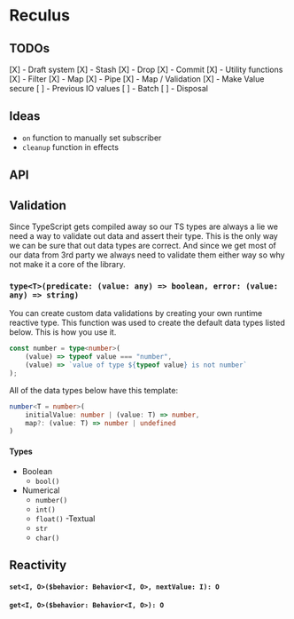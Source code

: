 # Reculus

## TODOs
[X] - Draft system
	[X] - Stash
	[X] - Drop
	[X] - Commit
[X] - Utility functions
	[X] - Filter
	[X] - Map
	[X] - Pipe
[X] - Map / Validation
[X] - Make Value secure 
[ ] - Previous IO values
[ ] - Batch
[ ] - Disposal

## Ideas
- `on` function to manually set subscriber
- `cleanup` function in effects

## API
## Validation
Since TypeScript gets compiled away so our TS types are always a lie we need a way to validate out data and assert their type. This is the only way we can be sure that out data types are correct. And since we get most of our data from 3rd party we always need to validate them either way so why not make it a core of the library.

### `type<T>(predicate: (value: any) => boolean, error: (value: any) => string)`
You can create custom data validations by creating your own runtime reactive type. This function was used to create the default data types listed below. This is how you use it.

```ts
const number = type<number>(
	(value) => typeof value === "number",
	(value) => `value of type ${typeof value} is not number`
);
````

All of the data types below have this template:  
```ts
number<T = number>(
	initialValue: number | (value: T) => number, 
	map?: (value: T) => number | undefined
)
```

#### Types
- Boolean
	- `bool()`
- Numerical
	- `number()`
	- `int()`
	- `float()`
-Textual 
	- `str`
	- `char()`

## Reactivity

#### `set<I, O>($behavior: Behavior<I, O>, nextValue: I): O`

#### `get<I, O>($behavior: Behavior<I, O>): O`
